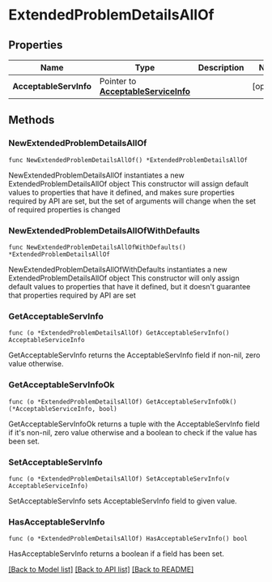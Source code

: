 # ExtendedProblemDetailsAllOf

## Properties

Name | Type | Description | Notes
------------ | ------------- | ------------- | -------------
**AcceptableServInfo** | Pointer to [**AcceptableServiceInfo**](AcceptableServiceInfo.md) |  | [optional] 

## Methods

### NewExtendedProblemDetailsAllOf

`func NewExtendedProblemDetailsAllOf() *ExtendedProblemDetailsAllOf`

NewExtendedProblemDetailsAllOf instantiates a new ExtendedProblemDetailsAllOf object
This constructor will assign default values to properties that have it defined,
and makes sure properties required by API are set, but the set of arguments
will change when the set of required properties is changed

### NewExtendedProblemDetailsAllOfWithDefaults

`func NewExtendedProblemDetailsAllOfWithDefaults() *ExtendedProblemDetailsAllOf`

NewExtendedProblemDetailsAllOfWithDefaults instantiates a new ExtendedProblemDetailsAllOf object
This constructor will only assign default values to properties that have it defined,
but it doesn't guarantee that properties required by API are set

### GetAcceptableServInfo

`func (o *ExtendedProblemDetailsAllOf) GetAcceptableServInfo() AcceptableServiceInfo`

GetAcceptableServInfo returns the AcceptableServInfo field if non-nil, zero value otherwise.

### GetAcceptableServInfoOk

`func (o *ExtendedProblemDetailsAllOf) GetAcceptableServInfoOk() (*AcceptableServiceInfo, bool)`

GetAcceptableServInfoOk returns a tuple with the AcceptableServInfo field if it's non-nil, zero value otherwise
and a boolean to check if the value has been set.

### SetAcceptableServInfo

`func (o *ExtendedProblemDetailsAllOf) SetAcceptableServInfo(v AcceptableServiceInfo)`

SetAcceptableServInfo sets AcceptableServInfo field to given value.

### HasAcceptableServInfo

`func (o *ExtendedProblemDetailsAllOf) HasAcceptableServInfo() bool`

HasAcceptableServInfo returns a boolean if a field has been set.


[[Back to Model list]](../README.md#documentation-for-models) [[Back to API list]](../README.md#documentation-for-api-endpoints) [[Back to README]](../README.md)


